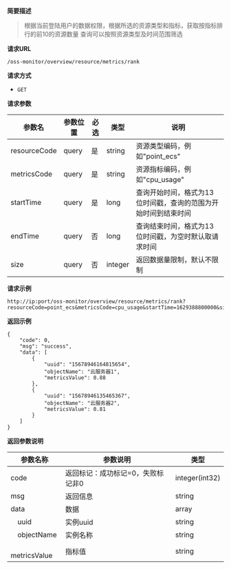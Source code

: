 **简要描述**

> 根据当前登陆用户的数据权限，根据所选的资源类型和指标，获取按指标排行的前10的资源数量
> 查询可以按照资源类型及时间范围筛选

**请求URL**

```http request
/oss-monitor/overview/resource/metrics/rank
```

**请求方式**
- `GET`

**请求参数**

| 参数名 | 参数位置 | 必选 | 类型 | 说明 |
| ------ | -------- | ---- | ---- | ---- |
|    resourceCode    |      query    |    是  |   string   |   资源类型编码，例如"point_ecs"   |
|    metricsCode    |      query    |    是  |   string   |   资源指标编码，例如"cpu_usage"   |
|    startTime    |      query    |    是  |   long   |   查询开始时间，格式为13位时间戳，查询的范围为开始时间到结束时间   |
|    endTime    |      query    |    否  |   long   |   查询结束时间，格式为13位时间戳，为空时默认取请求时间  |
|    size    |      query    |    否  |   integer   |   返回数据量限制，默认不限制   |

**请求示例**

```http
http://ip:port/oss-monitor/overview/resource/metrics/rank?resourceCode=point_ecs&metricsCode=cpu_usage&startTime=1629388800000&size=10
```

**返回示例**

```
{
    "code": 0,
    "msg": "success",
    "data": [
        {
            "uuid": "15678946164815654",
            "objectName": "云服务器1",
            "metricsValue": 0.88 
        },
        {
            "uuid": "15678946135465367",
            "objectName": "云服务器2",
            "metricsValue": 0.81
        }
    ]
}
```

**返回参数说明**

| 参数名称 | 参数说明                          | 类型           |
| -------- | --------------------------------- | -------------- |
| code     | 返回标记：成功标记=0，失败标记非0 | integer(int32) |
| msg      | 返回信息                          | string         |
| data     | 数据        | array         |
| &emsp;uuid     | 实例uuid        | string         |
| &emsp;objectName     | 实例名称       | string         |
| &emsp;metricsValue     | 指标值        | string         |
